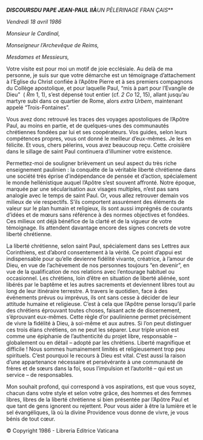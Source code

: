 ***DISCOURS******DU PAPE JEAN-PAUL*** ***II******À**UN PÈLERINAGE FRAN* *ÇAIS***

*Vendredi 18 avril 1986*

*Monsieur le Cardinal,*

*Monseigneur l’Archevêque de Reims,*

*Mesdames et Messieurs,*

Votre visite est pour moi un motif de joie ecclésiale. Au delà de ma personne, je suis sur que votre démarche est un témoignage d’attachement à l’Eglise du Christ confiée à l’Apôtre Pierre et à ses premiers compagnons du Collège apostolique, et pour laquelle Paul, “mis à part pour l’Evangile de Dieu”   ( *Rm* 1, 1), s’est dépensé tout entier  (cf. *2 Co* 12, 15), allant jusqu’au martyre subi dans ce quartier de Rome, alors *extra Urbem*, maintenant appelé “Trois-Fontaines”.

Vous avez donc retrouvé les traces des voyages apostoliques de l’Apôtre Paul, au moins en partie, et de quelques-unes des communautés chrétiennes fondées par lui et ses coopérateurs. Vos guides, selon leurs compétences propres, vous ont donné le meilleur d’eux-mêmes. Je les en félicite. Et vous, chers pèlerins, vous avez beaucoup reçu. Cette croisière dans le sillage de saint Paul continuera d’illuminer votre existence.

Permettez-moi de souligner brièvement un seul aspect du très riche enseignement paulinien : la conquête de la véritable liberté chrétienne dans une société très éprise d’indépendance de pensée et d’action, spécialement le monde hellénistique auquel l’Apôtre s’est souvent affronté. Notre époque, marquée par une sécularisation aux visages multiples, n’est pas sans analogie avec le temps de saint Paul. Or, vous allez retrouver demain vos milieux de vie respectifs. S’ils comportent assurément des éléments de valeur sur le plan humain et religieux, ils sont aussi imprégnés de courants d’idées et de mœurs sans référence à des normes objectives et fondées. Ces milieux ont déjà bénéfice de la clarté et de la vigueur de votre témoignage. Ils attendent davantage encore des signes concrets de votre liberté chrétienne.

La liberté chrétienne, selon saint Paul, spécialement dans ses Lettres aux Corinthiens, est d’abord consentement à la vérité. Ce point d’appui est indispensable pour qu’elle devienne fidélité vivante, créatrice, à l’amour de Dieu, en vue de l’achèvement de nos personnes toujours “en devenir”, en vue de la qualification de nos relations avec l’entourage habituel ou occasionnel. Les chrétiens, loin d’être en situation de liberté aliénée, sont libérés par le baptême et les autres sacrements et deviennent libres tout au long de leur itinéraire terrestre. A travers le quotidien, face à des événements prévus ou imprévus, ils ont sans cesse à décider de leur attitude humaine et religieuse. C’est à cela que l’Apôtre pense lorsqu’il parle des chrétiens éprouvant toutes choses, faisant acte de discernement, s’éprouvant eux-mêmes. Cette règle d’or paulinienne permet précisément de vivre la fidélité à Dieu, à soi-même et aux autres. Si l’on peut distinguer ces trois élans chrétiens, on ne peut les séparer. Leur triple union est comme une épiphanie de l’authenticité du projet libre, responsable – globalement ou en détail – adopté par les chrétiens. Liberté magnifique et difficile ! Nous sommes humainement limités et religieusement trop peu spirituels. C’est pourquoi le recours à Dieu est vital. C’est aussi la raison d’une appartenance nécessaire et persévérante à une communauté de frères et de sœurs dans la foi, sous l’impulsion et l’autorité – qui est un service – de responsables.

Mon souhait profond, qui correspond à vos aspirations, est que vous soyez, chacun dans votre style et selon votre grâce, des hommes et des femmes libres, libres de la liberté chrétienne si bien présentée par l’Apôtre Paul et que tant de gens ignorent ou rejettent. Pour vous aider à être la lumière et le sel évangéliques, là où la divine Providence vous donne de vivre, je vous bénis de tout cœur.

© Copyright 1986 - Libreria Editrice Vaticana